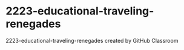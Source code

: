 # 2223-educational-traveling-renegades
2223-educational-traveling-renegades created by GitHub Classroom
